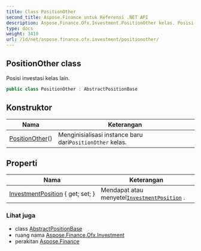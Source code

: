 ```yaml
---
title: Class PositionOther
second_title: Aspose.Finance untuk Referensi .NET API
description: Aspose.Finance.Ofx.Investment.PositionOther kelas. Posisi investasi kelas lain.
type: docs
weight: 3410
url: /id/net/aspose.finance.ofx.investment/positionother/
---
```

## PositionOther class

Posisi investasi kelas lain.

```csharp
public class PositionOther : AbstractPositionBase
```

## Konstruktor

| Nama | Keterangan |
| --- | --- |
| [PositionOther](positionother/)() | Menginisialisasi instance baru dari`PositionOther` kelas. |

## Properti

| Nama | Keterangan |
| --- | --- |
| [InvestmentPosition](../../aspose.finance.ofx.investment/abstractpositionbase/investmentposition/) { get; set; } | Mendapat atau menyetel[`InvestmentPosition`](../abstractpositionbase/investmentposition/) . |

### Lihat juga

* class [AbstractPositionBase](../abstractpositionbase/)
* ruang nama [Aspose.Finance.Ofx.Investment](../../aspose.finance.ofx.investment/)
* perakitan [Aspose.Finance](../../)


